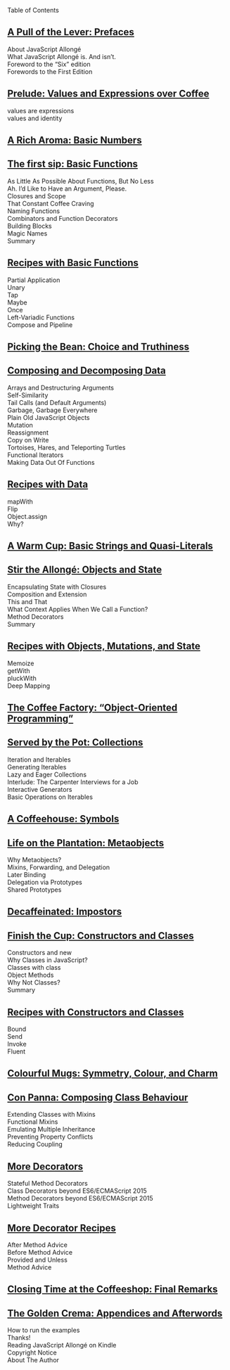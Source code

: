 Table of Contents   
## [A Pull of the Lever: Prefaces](markdown/book_1_preface.md)   
About JavaScript Allongé   
What JavaScript Allongé is. And isn’t.   
Foreword to the “Six” edition   
Forewords to the First Edition   
## [Prelude: Values and Expressions over Coffee](markdown/book_2_prelude.md)   
values are expressions   
values and identity   
## [A Rich Aroma: Basic Numbers](markdown/sub_0_numbers.md)   
## [The first sip: Basic Functions](markdown/main_0_functions.md)   
As Little As Possible About Functions, But No Less   
Ah. I’d Like to Have an Argument, Please.   
Closures and Scope   
That Constant Coffee Craving   
Naming Functions   
Combinators and Function Decorators   
Building Blocks   
Magic Names   
Summary   
## [Recipes with Basic Functions](markdown/main_0r_functions.md)   
Partial Application   
Unary   
Tap   
Maybe   
Once   
Left-Variadic Functions   
Compose and Pipeline   
## [Picking the Bean: Choice and Truthiness](markdown/sub_1_choice.md)   
## [Composing and Decomposing Data](markdown/main_1_Composing.md)   
Arrays and Destructuring Arguments   
Self-Similarity   
Tail Calls (and Default Arguments)   
Garbage, Garbage Everywhere   
Plain Old JavaScript Objects   
Mutation   
Reassignment   
Copy on Write   
Tortoises, Hares, and Teleporting Turtles   
Functional Iterators   
Making Data Out Of Functions   
## [Recipes with Data](markdown/main_1r_Composing.md)   
mapWith   
Flip   
Object.assign   
Why?   
## [A Warm Cup: Basic Strings and Quasi-Literals](markdown/sub_2_strings.md)   
## [Stir the Allongé: Objects and State](markdown/main_2_objects.md)   
Encapsulating State with Closures   
Composition and Extension   
This and That   
What Context Applies When We Call a Function?   
Method Decorators   
Summary   
## [Recipes with Objects, Mutations, and State](markdown/main_2r_objects.md)   
Memoize   
getWith   
pluckWith   
Deep Mapping   
## [The Coffee Factory: “Object-Oriented Programming”](markdown/sub_3_oop.md)   
## [Served by the Pot: Collections](markdown/main_3_collections.md)   
Iteration and Iterables   
Generating Iterables   
Lazy and Eager Collections   
Interlude: The Carpenter Interviews for a Job   
Interactive Generators   
Basic Operations on Iterables   
## [A Coffeehouse: Symbols](markdown/sub_4_symbols.md)   
## [Life on the Plantation: Metaobjects](markdown/main_4_metaobjects.md)   
Why Metaobjects?   
Mixins, Forwarding, and Delegation      
Later Binding    
Delegation via Prototypes   
Shared Prototypes   
## [Decaffeinated: Impostors](markdown/sub_5_impostors.md)   
## [Finish the Cup: Constructors and Classes](markdown/main_5_constructors.md)   
Constructors and new   
Why Classes in JavaScript?   
Classes with class   
Object Methods   
Why Not Classes?   
Summary   
## [Recipes with Constructors and Classes](markdown/main_5r_constructors.md)   
Bound   
Send   
Invoke   
Fluent   
## [Colourful Mugs: Symmetry, Colour, and Charm](markdown/sub_6_colours.md)   
## [Con Panna: Composing Class Behaviour](markdown/main_6_classes.md)   
Extending Classes with Mixins   
Functional Mixins   
Emulating Multiple Inheritance   
Preventing Property Conflicts   
Reducing Coupling   
## [More Decorators](markdown/main_7_dedorators.md)   
Stateful Method Decorators   
Class Decorators beyond ES6/ECMAScript 2015   
Method Decorators beyond ES6/ECMAScript 2015   
Lightweight Traits   
## [More Decorator Recipes](markdown/main_7r_dedorators.md)   
After Method Advice   
Before Method Advice   
Provided and Unless   
Method Advice   
## [Closing Time at the Coffeeshop: Final Remarks](markdown/book_3_closing-time.md)   
## [The Golden Crema: Appendices and Afterwords](markdown/book_4_appendices.md)   
How to run the examples   
Thanks!   
Reading JavaScript Allongé on Kindle   
Copyright Notice   
About The Author   
